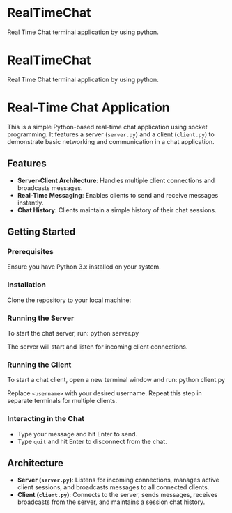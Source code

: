 # RealTimeChat
Real Time Chat terminal application by using python.
# RealTimeChat
Real Time Chat terminal application by using python.
# Real-Time Chat Application

This is a simple Python-based real-time chat application using socket programming. It features a server (`server.py`) and a client (`client.py`) to demonstrate basic networking and communication in a chat application.

## Features

- **Server-Client Architecture**: Handles multiple client connections and broadcasts messages.
- **Real-Time Messaging**: Enables clients to send and receive messages instantly.
- **Chat History**: Clients maintain a simple history of their chat sessions.

## Getting Started

### Prerequisites

Ensure you have Python 3.x installed on your system.

### Installation

Clone the repository to your local machine:


### Running the Server

To start the chat server, run: python server.py

The server will start and listen for incoming client connections.

### Running the Client

To start a chat client, open a new terminal window and run: python client.py <username>

Replace `<username>` with your desired username. Repeat this step in separate terminals for multiple clients.

### Interacting in the Chat

- Type your message and hit Enter to send.
- Type `quit` and hit Enter to disconnect from the chat.

## Architecture

- **Server (`server.py`)**: Listens for incoming connections, manages active client sessions, and broadcasts messages to all connected clients.
- **Client (`client.py`)**: Connects to the server, sends messages, receives broadcasts from the server, and maintains a session chat history.






